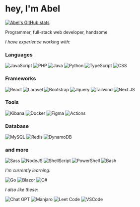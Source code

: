 # hey, I'm **Abel**
[![Abel's GitHub stats](https://github-readme-stats.vercel.app/api?username=guilhermeabel)](https://github.com/guilhermeabel/github-readme-stats)

Programmer, full-stack web developer, handsome

*I have experience working with:*

### Languages
![JavaScript](https://img.shields.io/badge/JavaScript-F7DF1E?style=for-the-badge&logo=javascript&logoColor=black)
![PHP](https://img.shields.io/badge/PHP-777BB4?style=for-the-badge&logo=php&logoColor=white)
![Java](https://img.shields.io/badge/Java-ED8B00?style=for-the-badge&logo=openjdk&logoColor=white)
![Python](https://img.shields.io/badge/Python-14354C?style=for-the-badge&logo=python&logoColor=white)
![TypeScript](https://img.shields.io/badge/typescript-%23007ACC.svg?style=for-the-badge&logo=typescript&logoColor=white)
![CSS](https://img.shields.io/badge/css3-%231572B6.svg?style=for-the-badge&logo=css3&logoColor=white)

### Frameworks
![React](https://img.shields.io/badge/react-%2320232a.svg?style=for-the-badge&logo=react&logoColor=%2361DAFB)
![Laravel](https://img.shields.io/badge/Laravel-FF2D20?style=for-the-badge&logo=laravel&logoColor=white)
![Bootstrap](https://img.shields.io/badge/Bootstrap-563D7C?style=for-the-badge&logo=bootstrap&logoColor=white)
![Jquery](https://img.shields.io/badge/jQuery-0769AD?style=for-the-badge&logo=jquery&logoColor=white)
![Tailwind](https://img.shields.io/badge/Tailwind_CSS-38B2AC?style=for-the-badge&logo=tailwind-css&logoColor=white)
![Next JS](https://img.shields.io/badge/Next-black?style=for-the-badge&logo=next.js&logoColor=white)

### Tools
![Kibana](https://img.shields.io/badge/Kibana-005571?style=for-the-badge&logo=Kibana&logoColor=white)
![Docker](https://img.shields.io/badge/Docker-1095CD?style=for-the-badge&logo=docker&logoColor=white)
![Figma](https://img.shields.io/badge/Figma-F24E1E?style=for-the-badge&logo=figma&logoColor=white)
![Actions](https://img.shields.io/badge/GitHub_Actions-2088FF?style=for-the-badge&logo=github-actions&logoColor=white)

### Database
![MySQL](https://img.shields.io/badge/MySQL-00000F?style=for-the-badge&logo=mysql&logoColor=white)
![Redis](https://img.shields.io/badge/redis-%23DD0031.svg?&style=for-the-badge&logo=redis&logoColor=white)
![DynamoDB](https://img.shields.io/badge/Amazon%20DynamoDB-4053D6?style=for-the-badge&logo=Amazon%20DynamoDB&logoColor=white)

### and more
![Sass](https://img.shields.io/badge/Sass-CC6699?style=for-the-badge&logo=sass&logoColor=white)
![NodeJS](https://img.shields.io/badge/Node.js-43853D?style=for-the-badge&logo=node.js&logoColor=white)
![ShellScript](https://img.shields.io/badge/Shell_Script-121011?style=for-the-badge&logo=gnu-bash&logoColor=white)
![PowerShell](https://img.shields.io/badge/powershell-5391FE?style=for-the-badge&logo=powershell&logoColor=white)
![Bash](https://img.shields.io/badge/Bash-4EAA25?style=for-the-badge&logo=GNU%20Bash&logoColor=white)

*I'm currently learning:*

![Go](https://img.shields.io/badge/Go-00ADD8?style=for-the-badge&logo=go&logoColor=white)
![Blazor](https://img.shields.io/badge/Blazor-592C8C?style=for-the-badge&logo=blazor&logoColor=white)
![C#](https://img.shields.io/badge/C%23-239120?style=for-the-badge&logo=c-sharp&logoColor=white)
<!--![.NET](https://img.shields.io/badge/.NET-5C2D91?style=for-the-badge&logo=.net&logoColor=white)-->
<!--![Azure](https://img.shields.io/badge/Microsoft_Azure-0089D6?style=for-the-badge&logo=microsoft-azure&logoColor=white)-->

*I also like these:*

![Chat GPT](https://img.shields.io/badge/Chat_GPT-000000?style=for-the-badge&logo=openai&logoColor=white)
![Manjaro](https://img.shields.io/badge/manjaro-35BF5C?style=for-the-badge&logo=manjaro&logoColor=white)
![Leet Code](https://img.shields.io/badge/-LeetCode-FFA116?style=for-the-badge&logo=LeetCode&logoColor=black)
![VSCode](https://img.shields.io/badge/Visual_Studio_Code-0078D4?style=for-the-badge&logo=visual%20studio%20code&logoColor=white)

